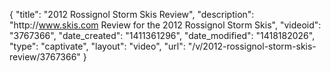 {
    "title": "2012 Rossignol Storm Skis Review",
    "description": "http:\/\/www.skis.com Review for the 2012 Rossignol Storm Skis",
    "videoid": "3767366",
    "date_created": "1411361296",
    "date_modified": "1418182026",
    "type": "captivate",
    "layout": "video",
    "url": "\/v\/2012-rossignol-storm-skis-review\/3767366"
}
